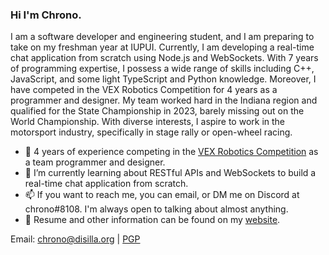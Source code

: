 ### Hi I'm Chrono.

I am a software developer and engineering student, and I am preparing to take on my freshman year at IUPUI. Currently, I am developing a real-time chat application from scratch using Node.js and WebSockets. With 7 years of programming expertise, I possess a wide range of skills including C++, JavaScript, and some light TypeScript and Python knowledge. Moreover, I have competed in the VEX Robotics Competition for 4 years as a programmer and designer. My team worked hard in the Indiana region and qualified for the State Championship in 2023, barely missing out on the World Championship. With diverse interests, I aspire to work in the motorsport industry, specifically in stage rally or open-wheel racing.

- 🤖 4 years of experience competing in the [VEX Robotics Competition](https://robotevents.com/teams/view/7701F) as a team programmer and designer.
- 🌱 I’m currently learning about RESTful APIs and WebSockets to build a real-time chat application from scratch.
- 📫 If you want to reach me, you can email, or DM me on Discord at chrono#8108. I'm always open to talking about almost anything.
- 📝 Resume and other information can be found on my [website](https://disilla.org).
  
Email: chrono@disilla.org | [PGP](https://keys.openpgp.org/vks/v1/by-fingerprint/D73F4017A24C6C5EBB7FD91BEDB6B1C6279BD018)

<!-- ![image](https://user-images.githubusercontent.com/25267581/199243941-72f80331-534f-4bf4-913b-c2f90deb2708.png) -->
